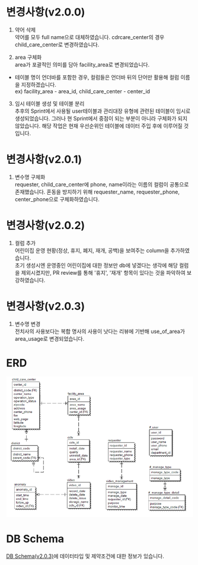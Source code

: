 # 변경사항(v2.0.0)

1. 약어 삭제  
   약어를 모두 full name으로 대체하였습니다.
   cdrcare_center의 경우 child_care_center로 변경하였습니다.

2. area 구체화  
   area가 포괄적인 의미를 담아 facility_area로 변경되었습니다.

- 테이블 명이 언더바를 포함한 경우, 컬럼들은 언더바 뒤의 단어만 활용해 컬럼 이름을 지정하겠습니다.  
  ex) facility_area - area_id, child_care_center - center_id

3. 임시 테이블 생성 및 테이블 분리  
   추후의 Sprint에서 사용될 user테이블과 관리대장 유형에 관련된 테이블이 임시로 생성되었습니다. 그러나 현 Sprint에서 중점이 되는 부분이 아니라 구체화가 되지 않았습니다. 해당 작업은 현재 우선순위인 테이블에 데이터 주입 후에 이루어질 것입니다.

# 변경사항(v2.0.1)

1. 변수명 구체화  
   requester, child_care_center에 phone, name이라는 이름의 컬럼이 공통으로 존재했습니다. 혼동을 방지하기 위해 requester_name, requester_phone, center_phone으로 구체화하였습니다.

# 변경사항(v2.0.2)

1. 컬럼 추가  
   어린이집 운영 현황(정상, 휴지, 폐지, 재개, 공백)을 보여주는 column을 추가하였습니다.  
   초기 생성시엔 운영중인 어린이집에 대한 정보만 db에 넣겠다는 생각에 해당 컬럼을 제외시켰지만, PR review를 통해 '휴지', '재개' 항목이 있다는 것을 파악하여 보강하였습니다.

# 변경사항(v2.0.3)

1. 변수명 변경  
   전치사의 사용보다는 복합 명사의 사용이 낫다는 리뷰에 기반해 use_of_area가 area_usage로 변경되었습니다.

# ERD

![ERD(v2.0.3).png](<./ERD(v2.0.3).png>)

# DB Schema

[DB Schema(v2.0.3)](https://2021-spring-dsc-project-team.atlassian.net/wiki/spaces/KDK/pages/6029378/DB+v1.0.0, 'confluence - db schema')에 데이터타입 및 제약조건에 대한 정보가 있습니다.
